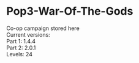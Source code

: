 # Pop3-War-Of-The-Gods
Co-op campaign stored here<br/>
Current versions:<br/>
Part 1: 1.4.4<br/>
Part 2: 2.0.1<br/>
Levels: 24<br/>
